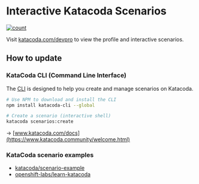 # Interactive Katacoda Scenarios

[![count](http://shields.katacoda.com/katacoda/devpro/count.svg)](https://www.katacoda.com/devpro "Get your profile on Katacoda.com")

Visit [katacoda.com/devpro](https://www.katacoda.com/devpro) to view the profile and interactive scenarios.

## How to update

### KataCoda CLI (Command Line Interface)

The [CLI](https://www.npmjs.com/package/katacoda-cli) is designed to help you create and manage scenarios on Katacoda.

```bash
# Use NPM to download and install the CLI
npm install katacoda-cli --global

# Create a scenario (interactive shell)
katacoda scenarios:create
```

&rarr; [www.katacoda.com/docs](https://www.katacoda.community/welcome.html)

### KataCoda scenario examples

* [katacoda/scenario-example](https://github.com/katacoda/scenario-example)
* [openshift-labs/learn-katacoda](https://github.com/openshift-labs/learn-katacoda)

